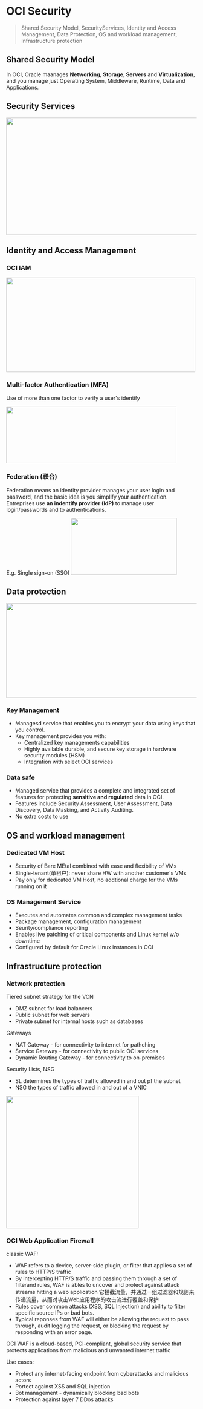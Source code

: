 
# OCI Security

> Shared Security Model, SecurityServices, Identity and Access Management, Data Protection, OS and workload management, Infrastructure protection

## Shared Security Model

In OCI, Oracle maanages **Networking, Storage, Servers** and **Virtualization**,  
and you manage just Operating System, Middleware, Runtime, Data and Applications.

## Security Services

<img src="https://imgur.com/y0XudwR.png" width="720" height="310">

## Identity and Access Management

### OCI IAM

<img src="https://imgur.com/GAZjd4X.png" width="500" height="250">


### Multi-factor Authentication (MFA)

Use of more than one factor to verify a user's identify

<img src="https://imgur.com/O4TeJWP.png" width="450" height="150">

### Federation (联合)

Federation means an identity provider manages your user login and password, and the basic idea is you simplify your authentication. 
Entreprises use **an indentify provider (IdP)** to manage user login/passwords and to authentications.

E.g. Single sign-on (SSO)
<img src="https://qualifio.com/blog/wp-content/uploads/ilustration-sso-1.png" width="280" height="150">

## Data protection

<img src="https://imgur.com/COM8PD7.png" width="700" height="250">


### Key Management

- Managesd service that enables you to encrypt your data using keys that you control.
- Key management provides you with:
    - Centralized key managements capabilities
	- Highly available durable, and secure key storage in hardware security modules (HSM)
	- Integration with select OCI services

### Data safe
- Managed service that provides a complete and integrated set of features for protecting **sensitive and regulated** data in OCI.
- Features include Security Assessment, User Assessment, Data Discovery, Data Masking, and Activity Auditing.
- No extra costs to use

## OS and workload management

### Dedicated VM Host

- Security of Bare MEtal combined with ease and flexibility of VMs
- Single-tenant(单租户): never share HW with another customer's VMs
- Pay only for dedicated VM Host, no addtional charge for the VMs running on it

### OS Management Service

- Executes and automates common and complex management tasks
- Package management, configuration management
- Seurity/compliance reporting
- Enables live patching of critical components and Linux kernel w/o downtime
- Configured by default for Oracle Linux instances in OCI

##  Infrastructure protection

### Network protection

Tiered subnet strategy for the VCN
- DMZ subnet for load balancers
- Public subnet for web servers
- Private subnet for internal hosts such as databases

Gateways
- NAT Gateway - for connectivity to internet for pathching
- Service Gateway - for connectivity to public OCI services
- Dynamic Routing Gateway - for connectivity to on-premises

Security Lists, NSG
- SL determines the types of traffic allowed in and out pf the subnet
- NSG the types of traffic allowed in and out of a VNIC

<img src="https://imgur.com/8G6fzEu.png" width="350" height="350">

### OCI Web Application Firewall

classic WAF:
- WAF refers to a device, server-side plugin, or filter that applies a set of rules to HTTP/S traffic
- By intercepting HTTP/S traffic and passing them through a set of filterand rules, WAF is ables to uncover and protect against attack streams hitting a web application
它拦截流量，并通过一组过滤器和规则来传递流量，从而对攻击Web应用程序的攻击流进行覆盖和保护
-  Rules cover common attacks (XSS, SQL Injection) and ability to filter specific source IPs or bad bots.
- Typical reponses from WAF will either be allowing the request to pass through, audit logging the request, or blocking the request by responding with an error page.

OCI WAF is a cloud-based, PCI-compliant, global security service that protects applications from malicious and unwanted internet traffic

Use cases:

- Protect any internet-facing endpoint from cyberattacks and malicious actors
- Portect against XSS and SQL injection
- Bot management - dynamically blocking bad bots
- Protection against layer 7 DDos attacks















<!--stackedit_data:
eyJoaXN0b3J5IjpbMTE1OTgzMzc1Ml19
-->
